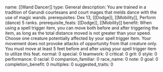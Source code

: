 name: [[Wand Dancer]]
type: General
description: You are trained in a tradition of Garundi courtesans and court mages that melds dance with the use of magic wands.
prerequisites: Dex 13, [[Dodge]], [[Mobility]], Perform (dance) 5 ranks.
prerequisite_feats: [[Dodge]], [[Mobility]]
benefit: When using a spell trigger item, you can move both before and after triggering the item, as long as the total distance moved is not greater than your speed. Choose one creature potentially affected by your spell trigger item. Your movement does not provoke attacks of opportunity from that creature only. You must move at least 5 feet before and after using your spell trigger item to utilize this feat.
normal: 0
special: 0
teamwork: 0
critical: 0
grit: 0
style: 0
performance: 0
racial: 0
companion_familiar: 0
race_name: 0
note: 0
goal: 0
completion_benefit: 0
multiples: 0
suggested_traits: 0
